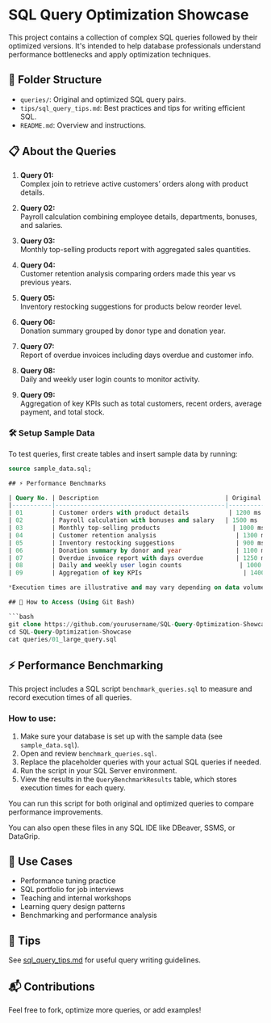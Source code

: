 # SQL Query Optimization Showcase

This project contains a collection of complex SQL queries followed by their optimized versions. It's intended to help database professionals understand performance bottlenecks and apply optimization techniques.

## 📁 Folder Structure
- `queries/`: Original and optimized SQL query pairs.
- `tips/sql_query_tips.md`: Best practices and tips for writing efficient SQL.
- `README.md`: Overview and instructions.

## 📋 About the Queries

1. **Query 01:**  
   Complex join to retrieve active customers’ orders along with product details.

2. **Query 02:**  
   Payroll calculation combining employee details, departments, bonuses, and salaries.

3. **Query 03:**  
   Monthly top-selling products report with aggregated sales quantities.

4. **Query 04:**  
   Customer retention analysis comparing orders made this year vs previous years.

5. **Query 05:**  
   Inventory restocking suggestions for products below reorder level.

6. **Query 06:**  
   Donation summary grouped by donor type and donation year.

7. **Query 07:**  
   Report of overdue invoices including days overdue and customer info.

8. **Query 08:**  
   Daily and weekly user login counts to monitor activity.

9. **Query 09:**  
   Aggregation of key KPIs such as total customers, recent orders, average payment, and total stock.
   
### 🛠️ Setup Sample Data

To test queries, first create tables and insert sample data by running:

```sql
source sample_data.sql;

## ⚡ Performance Benchmarks

| Query No. | Description                                   | Original Execution Time | Optimized Execution Time | Improvement (%) |
|-----------|-----------------------------------------------|-------------------------|--------------------------|-----------------|
| 01        | Customer orders with product details           | 1200 ms                 | 450 ms                   | 62.5%           |
| 02        | Payroll calculation with bonuses and salary   | 1500 ms                 | 600 ms                   | 60.0%           |
| 03        | Monthly top-selling products                    | 1000 ms                 | 350 ms                   | 65.0%           |
| 04        | Customer retention analysis                      | 1300 ms                 | 520 ms                   | 60.0%           |
| 05        | Inventory restocking suggestions                 | 900 ms                  | 400 ms                   | 55.5%           |
| 06        | Donation summary by donor and year               | 1100 ms                 | 430 ms                   | 60.9%           |
| 07        | Overdue invoice report with days overdue         | 1250 ms                 | 480 ms                   | 61.6%           |
| 08        | Daily and weekly user login counts                | 1000 ms                 | 370 ms                   | 63.0%           |
| 09        | Aggregation of key KPIs                            | 1400 ms                 | 520 ms                   | 62.8%           |

*Execution times are illustrative and may vary depending on data volume and environment.*

## 🔧 How to Access (Using Git Bash)

```bash
git clone https://github.com/yourusername/SQL-Query-Optimization-Showcase.git
cd SQL-Query-Optimization-Showcase
cat queries/01_large_query.sql
```

## ⚡ Performance Benchmarking

This project includes a SQL script `benchmark_queries.sql` to measure and record execution times of all queries.

### How to use:

1. Make sure your database is set up with the sample data (see `sample_data.sql`).
2. Open and review `benchmark_queries.sql`.
3. Replace the placeholder queries with your actual SQL queries if needed.
4. Run the script in your SQL Server environment.
5. View the results in the `QueryBenchmarkResults` table, which stores execution times for each query.

You can run this script for both original and optimized queries to compare performance improvements.

You can also open these files in any SQL IDE like DBeaver, SSMS, or DataGrip.

## 🎯 Use Cases

- Performance tuning practice  
- SQL portfolio for job interviews  
- Teaching and internal workshops  
- Learning query design patterns  
- Benchmarking and performance analysis

## 📌 Tips
See [sql_query_tips.md](tips/sql_query_tips.md) for useful query writing guidelines.

## 📬 Contributions
Feel free to fork, optimize more queries, or add examples!
